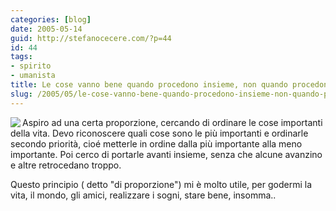 ```yaml
---
categories: [blog]
date: 2005-05-14
guid: http://stefanocecere.com/?p=44
id: 44
tags:
- spirito
- umanista
title: Le cose vanno bene quando procedono insieme, non quando procedono isolate.
slug: /2005/05/le-cose-vanno-bene-quando-procedono-insieme-non-quando-procedono-isolate/
---
```


<img src="http://www.clum.net/md/upload/sub/principi04.jpg" align="left" />Aspiro ad una certa proporzione, cercando di ordinare le cose importanti della vita. Devo riconoscere quali cose sono le più importanti e ordinarle secondo priorità, cioé metterle in ordine dalla più importante alla meno importante. Poi cerco di portarle avanti insieme, senza che alcune avanzino e altre retrocedano troppo.

Questo principio ( detto "di proporzione") mi è molto utile, per godermi la vita, il mondo, gli amici, realizzare i sogni, stare bene, insomma..